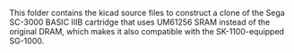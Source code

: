 This folder contains the kicad source files to construct a clone of the Sega SC-3000 BASIC IIIB cartridge that uses UM61256 SRAM instead of the original DRAM, which makes it also compatible with the SK-1100-equipped SG-1000. 

